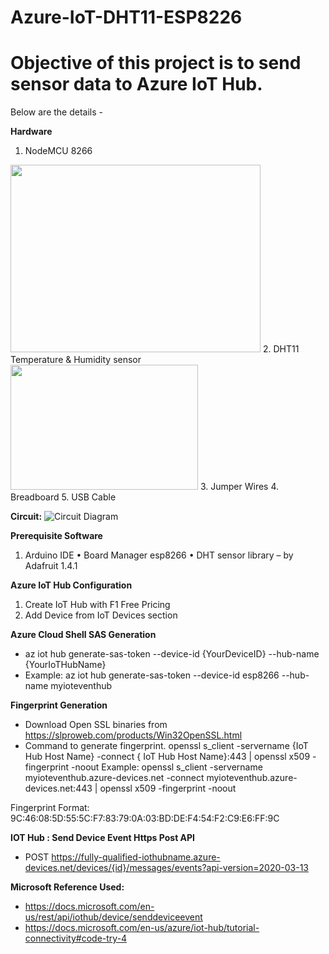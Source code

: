 # Azure-IoT-DHT11-ESP8226

<h1>Objective of this project is to send sensor data to Azure IoT Hub. </h1>
Below are the details -

**Hardware**
1.	NodeMCU 8266 <br/>
<img src="https://github.com/PrasenjitSaha/Azure-IoT-DHT11-ESP8226/blob/main/Introduction-to-NodeMCU-V3-2-1.png" width="400" height="300" />
2.	DHT11 Temperature & Humidity sensor <br/>
<img src="https://github.com/PrasenjitSaha/Azure-IoT-DHT11-ESP8226/blob/main/DHT11%E2%80%93Temperature-Sensor-Pinout.jpg" width="300" height="200" />
3.	Jumper Wires
4.	Breadboard 
5.	USB Cable 

**Circuit:**
 ![Circuit Diagram](https://github.com/PrasenjitSaha/Azure-IoT-DHT11-ESP8226/blob/main/Azure%20IoT-Circuit%20Diagram.png)
 
**Prerequisite Software**
1.	Arduino IDE
•	Board Manager esp8266
•	DHT sensor library – by Adafruit 1.4.1

**Azure IoT Hub Configuration**
 1. Create IoT Hub with F1 Free Pricing
 2. Add Device from IoT Devices section

**Azure Cloud Shell SAS Generation**
- az iot hub generate-sas-token --device-id {YourDeviceID} --hub-name {YourIoTHubName}
- Example:  az iot hub generate-sas-token --device-id esp8266 --hub-name myioteventhub
 

**Fingerprint Generation**

* Download Open SSL binaries from https://slproweb.com/products/Win32OpenSSL.html 
* Command to generate fingerprint. 
openssl s_client -servername {IoT Hub Host Name} -connect { IoT Hub Host Name}:443 | openssl x509 -fingerprint -noout
Example:
openssl s_client -servername myioteventhub.azure-devices.net -connect myioteventhub.azure-devices.net:443 | openssl x509 -fingerprint -noout
 
Fingerprint Format: 9C:46:08:5D:55:5C:F7:83:79:0A:03:BD:DE:F4:54:F2:C9:E6:FF:9C

**IOT Hub : Send Device Event Https Post API**
* POST https://fully-qualified-iothubname.azure-devices.net/devices/{id}/messages/events?api-version=2020-03-13

**Microsoft Reference Used:**
* https://docs.microsoft.com/en-us/rest/api/iothub/device/senddeviceevent
* https://docs.microsoft.com/en-us/azure/iot-hub/tutorial-connectivity#code-try-4


